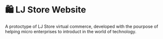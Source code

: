 # 🛍️ LJ Store Website

A protoctype of LJ Store virtual commerce, developed with the pourpose of helping micro enterprises to introduct in the world of technology.
